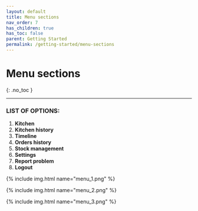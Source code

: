 ```yaml
---
layout: default
title: Menu sections
nav_order: 7
has_children: true
has_toc: false
parent: Getting Started
permalink: /getting-started/menu-sections
---
```


# Menu sections
{: .no_toc }

---

### LIST OF OPTIONS:

1. **Kitchen**
1. **Kitchen history**
1. **Timeline**
1. **Orders history**
1. **Stock management**
1. **Settings**
1. **Report problem**
1. **Logout**


{% include img.html name="menu_1.png" %}

{% include img.html name="menu_2.png" %}

{% include img.html name="menu_3.png" %}